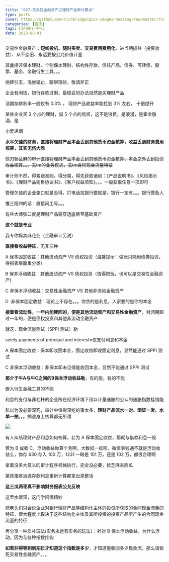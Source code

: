 ```yaml
---
title: "027-交易性金融资产之理财产品审计要点"
type: posts
cover: https://github.com/richbridge/picx-images-hosting/raw/master/thumbnail/投技.jpg
categories: [投技]
tags: [IPO审计手札]
date: 2023-08-01
---
```

交易性金融资产：**短线投机、随时买卖、交易费用费用化**、进当期损益（投资收益）、从不恋旧、永远要按公允价值计量

其囊括非保本理财、个别保本理财、结构性存款、信托产品、债券、可转债、股票、基金、金融衍生工具。。。

抛砖引玉，浅尝辄止，聊聊理财，敬请斧正

企业有闲钱，银行存款过剩，最稳妥的办法自然是买理财产品

活期存款利率一般仅有 0.3% ， 理财产品收益率能拉到 3% 左右， 十倍提升

某些企业买 3 个点的理财，借 5 个点的信贷，这不是浪费，是浪漫，是霍金敬酒，是

小爱递烟

**水平欠佳的财务，直接将理财产品本金丢到其他货币资金核算，收益丢到财务费用核算，其实无伤大雅**

~~快刀斩乱麻的审计直接将理财产品本金丢到其他货币资金核算，本金之外丢到投资收益核算。。。去tm的业务模式，去tm合同现金流量特征~~

审计师不然，得紧跟准则，得分类，得先获取诸如：《产品说明书》、《风险揭示书》、《理财产品销售协议书》、《客户权益须知》。。。一般获取任意一项即可

管理欠佳的企业张口就是没得，打电话找银行要就是，银行一定有。。。银行摸鱼人

推三阻四的话：直接问工号。。。

有些大师张口就是理财产品需穿透底层至基础资产

**这个就是专业**

我专你妈卖麻花业（金融审计另说）

**直接看收益特征**，无非三种

A 保本固定收益：其他流动资产 VS 债权投资（温馨提示：做账只能用债券投资，得报表层面重分类）

B 保本浮动收益：其他流动资产 VS 债权投资（值得把玩，也可以是交易性金融资产)

C 非保本浮动收益：交易性金融资产 VS 其他非流动金融资产

D  非保本固定收益：理论上不存在。。。你贪的是利息，人家要的是你的本金

**接着看流动性，一年内能赎回的，便是其他流动资产和交易性金融资产**，封闭期超过一年的，便是债权投资和其他非流动金融资产

就这，现金流量测试（SPPI 测试）勒

solely payments of principal and interest=仅支付利息和本金

A 保本固定收益：保本即收回本金，固定收益即收固定利息，显然能通过 SPPI 测试

C 非保本浮动收益：非保本即未见得能收回本金，显然不能通过 SPPI 测试

**那介于牛A与牛C之间的B保本浮动收益勒**，有的能，有的不能

嵌入衍生金融工具的不能

利息的支付与非杠杆的企业所在经济环境下用以计量通胀的公认的通胀指数挂钩能

私以为没必要深究，审计中值得深挖的事太多，**理财产品流水一对、函证一发、水单一拍**。。。搁谁身上核算都无所谓

![](https://img.richfan.site/ibank/IPO审计札记/027-交易性金融资产之理财产品审计要点.webp) 

有人纠结理财产品利息如何核算，若为 A 保本固定收益，那就与借款利息一般

若为 B 或者 C，浮动收益你算个毛啊，大致框一框呗，微信零钱通不就是浮动收益么，你存 630 存入 100 万，1231 一瞅是 101 万，还是 102 万，都很合理啊

拿着没多大意义的审计程序机械执行，完全没必要，捡芝麻丢西瓜

某些蛋疼派连存款利息重新计算都拿出来整活

**这三瓜两枣真不影响财务报表公允反映**

这里水很深，这门学问很精妙

然老头们只会说企业对银行理财产品等结构化主体的投资所获取的合同现金流量的特征，很大程度上取决于这些结构化主体及其所投资的投资产品所产生的合同现金流量的特征

再分享一种质朴玩法(实务永远有实务的玩法）：针对 B 保本浮动收益，为什么浮动，因为与各种指数挂钩

**如若非得等到到期日才知道这个指数是多少**，才知道能收回多少现金流，那么请锁死交易性金融资产。。。